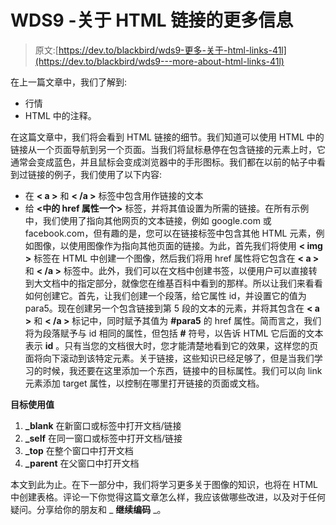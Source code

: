 # WDS9 -关于 HTML 链接的更多信息

> 原文:[https://dev.to/blackbird/wds9-更多-关于-html-links-41l](https://dev.to/blackbird/wds9---more-about-html-links-41l)

在上一篇文章中，我们了解到:

*   行情
*   HTML 中的注释。

在这篇文章中，我们将会看到 HTML 链接的细节。我们知道可以使用 HTML 中的链接从一个页面导航到另一个页面。当我们将鼠标悬停在包含链接的元素上时，它通常会变成蓝色，并且鼠标会变成浏览器中的手形图标。我们都在以前的帖子中看到过链接的例子，我们使用了以下内容:

*   在 **< a >** 和 **< /a >** 标签中包含用作链接的文本
*   给 **<中的 href 属性一个>** 标签，并将其值设置为所需的链接。在所有示例中，我们使用了指向其他网页的文本链接，例如 google.com 或 facebook.com，但有趣的是，您可以在链接标签中包含其他 HTML 元素，例如图像，以使用图像作为指向其他页面的链接。为此，首先我们将使用 **< img >** 标签在 HTML 中创建一个图像，然后我们将用 href 属性将它包含在 **< a >** 和 **< /a >** 标签中。此外，我们可以在文档中创建书签，以便用户可以直接转到大文档中的指定部分，就像您在维基百科中看到的那样。所以让我们来看看如何创建它。首先，让我们创建一个段落，给它属性 id，并设置它的值为 para5。现在创建另一个包含链接到第 5 段的文本的元素，并将其包含在 **< a >** 和 **< /a >** 标记中，同时赋予其值为 **#para5** 的 href 属性。简而言之，我们将为段落赋予与 id 相同的属性，但包括 **#** 符号，以告诉 HTML 它后面的文本表示 **id** 。只有当您的文档很大时，您才能清楚地看到它的效果，这样您的页面将向下滚动到该特定元素。关于链接，这些知识已经足够了，但是当我们学习的时候，我还要在这里添加一个东西，链接中的目标属性。我们可以向 link 元素添加 target 属性，以控制在哪里打开链接的页面或文档。

**目标使用值**

1.  **_blank** 在新窗口或标签中打开文档/链接
2.  **_self** 在同一窗口或标签中打开文档/链接
3.  **_top** 在整个窗口中打开文档
4.  **_parent** 在父窗口中打开文档

本文到此为止。在下一部分中，我们将学习更多关于图像的知识，也将在 HTML 中创建表格。评论一下你觉得这篇文章怎么样，我应该做哪些改进，以及对于任何疑问。分享给你的朋友和 _ **继续编码** _。